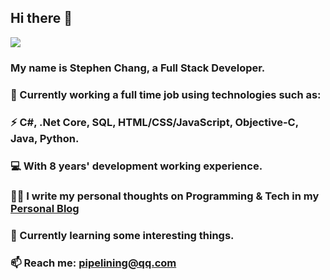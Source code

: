 ## Hi there 👋

![](https://cdn.jsdelivr.net/gh/1ess/cdn/icons/header_.png)

### My name is Stephen Chang, a Full Stack Developer.
### 🔭 Currently working a full time job using technologies such as:
### ⚡ C#, .Net Core, SQL, HTML/CSS/JavaScript, Objective-C, Java, Python.
### 💻 With 8 years' development working experience.
### ✍🏻 I write my personal thoughts on Programming & Tech in my [Personal Blog](https://zdd.vercel.app)
### 🌱 Currently learning some interesting things.
### 📫 Reach me: pipelining@qq.com
